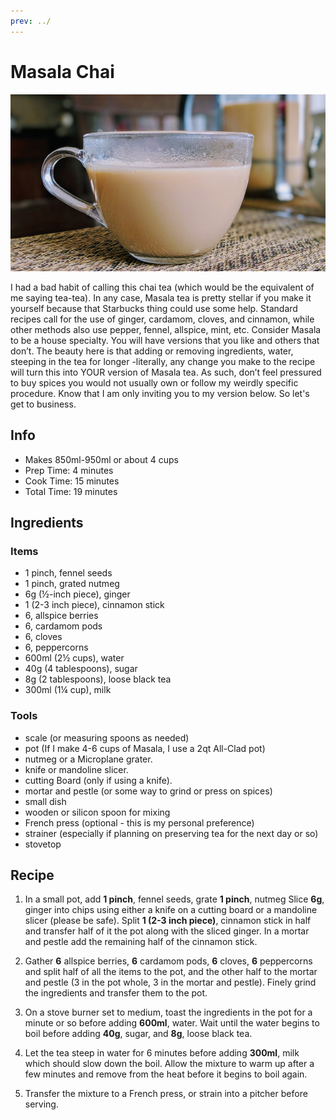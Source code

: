 ```yaml
---
prev: ../
---
```


# Masala Chai

![Image of masala chai in a mug](./../../../../_images/recipes/drinks/teas/masala-chai/masala-chai.jpeg)

I had a bad habit of calling this chai tea (which would be the equivalent of me saying tea-tea). In any case, Masala tea is pretty stellar if you make it yourself because that Starbucks thing could use some help. Standard recipes call for the use of ginger, cardamom, cloves, and cinnamon, while other methods also use pepper, fennel, allspice, mint, etc. Consider Masala to be a house specialty. You will have versions that you like and others that don’t. The beauty here is that adding or removing ingredients, water, steeping in the tea for longer -literally, any change you make to the recipe will turn this into YOUR version of Masala tea. As such, don’t feel pressured to buy spices you would not usually own or follow my weirdly specific procedure. Know that I am only inviting you to my version below. So let's get to business.

## Info

* Makes 850ml-950ml or about 4 cups
* Prep Time: 4 minutes
* Cook Time: 15 minutes
* Total Time: 19 minutes

## Ingredients

### Items

* 1 pinch, fennel seeds
* 1 pinch, grated nutmeg
* 6g  (½-inch piece), ginger
* 1 (2-3 inch piece), cinnamon stick
* 6, allspice berries
* 6, cardamom pods
* 6, cloves
* 6, peppercorns
* 600ml (2½ cups), water
* 40g (4 tablespoons), sugar
* 8g (2 tablespoons), loose black tea
* 300ml (1¼ cup), milk

### Tools

* scale (or measuring spoons as needed)
* pot (If I make 4-6 cups of Masala, I use a 2qt All-Clad pot)
* nutmeg or a Microplane grater.
* knife or mandoline slicer.
* cutting Board (only if using a knife).
* mortar and pestle (or some way to grind or press on spices)
* small dish
* wooden or silicon spoon for mixing
* French press (optional - this is my personal preference)
* strainer (especially if planning on preserving tea for the next day or so)
* stovetop

## Recipe

1. In a small pot, add **1 pinch**, fennel seeds, grate **1 pinch**, nutmeg Slice **6g**, ginger into chips using either a knife on a cutting board or a mandoline slicer (please be safe).  Split **1 (2-3 inch piece)**, cinnamon stick in half and transfer half of it the pot along with the sliced ginger. In a mortar and pestle add the remaining half of the cinnamon stick.

2. Gather **6** allspice berries, **6** cardamom pods, **6** cloves, **6** peppercorns and split half of all the items to the pot, and the other half to the mortar and pestle (3 in the pot whole, 3 in the mortar and pestle). Finely grind the ingredients and transfer them to the pot.

3. On a stove burner set to medium, toast the ingredients in the pot for a minute or so before adding **600ml**, water. Wait until the water begins to boil before adding **40g**, sugar, and **8g**, loose black tea.

4. Let the tea steep in water for 6 minutes before adding **300ml**, milk which should slow down the boil. Allow the mixture to warm up after a few minutes and remove from the heat before it begins to boil again.

5. Transfer the mixture to a French press, or strain into a pitcher before serving.
